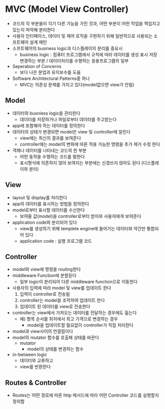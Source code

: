 # MVC (Model View Controller)
- 코드의 각 부분들이 각기 다른 기능을 가진 것과, 어떤 부분이 어떤 작업을 책임지고 있는지 파악해 분리한다
- 사용자 인터페이스, 데이터 및 제어 로직을 구현하기 위해 일반적으로 사용되는 소프트웨어 설계 패턴
- 소프트웨어의 business logic과 디스플레이의 분리를 중요시
    - business logic : 컴퓨터 프로그램에서 규칙에 따라 데이터를 생성 표시 저장 변경하는 부분 / 데이터처리를 수행하는 응용프로그램의 일부
- Seperation of Concerns
    - 보다 나은 분업과 유지보수를 도움
- Software Architectural Patterns중 하나
  - MVC는 의존성 문제를 가지고 있다(model없으면 view가 안됨)
## Model
- 데이터와 busniess logic을 관리한다
    - 데이터를 저장하거나 파일로부터 데이터를 주고받는다
- app에 포함해야 하는 데이터를 정의한다
- 데이터의 상태가 변경되면 model은 view 및 controller에 알린다
    - view에는 최신의 결과를 보여준다
    - controller에는 model의 변화에 따른 적용 가능한 명령을 추가 제거 수정 한다
- 객체나 데이터를 나타내는 코드의 한 부분
    - 어떤 동작을 수행하는 코드를 말한다
    - 표시형식에 의존하지 않아 보여지는 부분에는 신경쓰지 않아도 된다 (디스플레이와 분리)
## View
- layout 및 display를 처리한다
- app의 데이터를 표시하는 방법을 정의한다
- model로부터 표시할 데이터를 수신한다
    - 보여줄 값(model)을 controller로부터 받아와 사용자에게 보여준다
- application code와 분리되어 있다
    - view를 생성하기 위해 templete engine에 들어가는 데이터와 약간만 통합되어 있다
    - application code : 실행 프로그램 코드
## Controller
- model와 view에 명령을 routing한다
- middleware Function에 분할된다
    - 일부 logic이 분리되어 다른 middleware function으로 이동한다
- 사용자의 입력에 따라 model 및 view를 업데이트 한다
    1. 입력이 controller로 전송됨
    2. controller는 model을 조작하여 업데이트 한다
    3. 업데이트 된 데이터를 view로 전송한다
- controller는 view에서 가져오는 데이터를 전달하는 경우에도 돕는다
    - 예) 항목 순서를 최저에서 최고 가격으로 변경하는 경우
        - model을 업데이트할 필요없이 controller가 직접 처리한다
- model과 view사이의 연결점이다
- model의 mutator 함수를 호출해 상태를 바꾼다
    - mutator
        - model의 상태를 변경하는 함수
- in-between logic
    - 데이터와 교류하고
    - view를 반환한다
## Routes & Controller
- Routes는 어떤 경로에 따른 http 메서드에 따라 어떤 Controller 코드를 실행할지 정의함